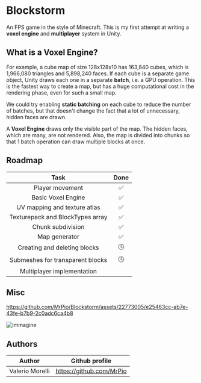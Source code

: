 # Blockstorm

 An FPS game in the style of Minecraft. This is my first attempt at writing a **voxel engine** and **multiplayer** system in Unity.


## What is a Voxel Engine?

 For example, a cube map of size 128x128x10 has 163,840 cubes, which is 1,966,080 triangles and 5,898,240 faces. If each cube is a separate game object, Unity draws each one in a separate **batch**, i.e. a GPU operation.
 This is the fastest way to create a map, but has a huge computational cost in the rendering phase, even for such a small map.

 We could try enabling **static batching** on each cube to reduce the number of batches, but that doesn't change the fact that a lot of unnecessary, hidden faces are drawn.

 A **Voxel Engine** draws only the visible part of the map. The hidden faces, which are many, are not rendered. Also, the map is divided into chunks so that 1 batch operation can draw multiple blocks at once.

## Roadmap

|        Task        |                 Done                |
|:------------------:|:-----------------------------------:|
| Player movement |      ✅       |
| Basic Voxel Engine |      ✅       |
| UV mapping and texture atlas                   | ✅ |
| Texturepack and BlockTypes array                   | ✅ |
| Chunk subdivision                   |   ✅     |
| Map generator | ✅ |
| Creating and deleting blocks | 🕓 |
| Submeshes for transparent blocks | 🕓 |
| Multiplayer implementation |  |

## Misc

https://github.com/MrPio/Blockstorm/assets/22773005/e25463cc-ab7e-43fe-b7b9-2c0adc6ca4b8

![immagine](https://github.com/MrPio/Blockstorm/assets/22773005/0909d249-9888-44f2-b739-0dc28a8db868)

## Authors
|        Author       |            Github profile           |
|:-------------------:|:-----------------------------------:|
|   Valerio Morelli   |       https://github.com/MrPio      |
